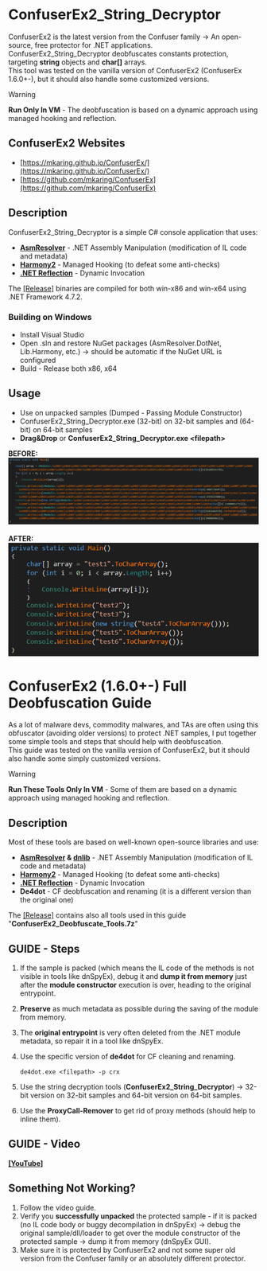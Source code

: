 # ConfuserEx2_String_Decryptor
ConfuserEx2 is the latest version from the Confuser family → An open-source, free protector for .NET applications.<br/>
ConfuserEx2_String_Decryptor deobfuscates constants protection, targeting **string** objects and **char[]** arrays.<br/>
This tool was tested on the vanilla version of ConfuserEx2 (ConfuserEx 1.6.0+-), but it should also handle some customized versions.
> [!WARNING]
> **Run Only In VM** - The deobfuscation is based on a dynamic approach using managed hooking and reflection.<br/>

## ConfuserEx2 Websites
- [https://mkaring.github.io/ConfuserEx/](https://mkaring.github.io/ConfuserEx/)
- [https://github.com/mkaring/ConfuserEx](https://github.com/mkaring/ConfuserEx)

## Description
ConfuserEx2_String_Decryptor is a simple C# console application that uses: 
- **[AsmResolver](https://github.com/Washi1337/AsmResolver)** - .NET Assembly Manipulation (modification of IL code and metadata)
- **[Harmony2](https://github.com/pardeike/Harmony)** - Managed Hooking (to defeat some anti-checks)
- **[.NET Reflection](https://learn.microsoft.com/en-us/dotnet/framework/reflection-and-codedom/reflection)** - Dynamic Invocation

The [[Release]](https://github.com/Dump-GUY/ConfuserEx2_String_Decryptor/releases) binaries are compiled for both win-x86 and win-x64 using .NET Framework 4.7.2.<br/>

### Building on Windows
- Install Visual Studio<br/>
- Open .sln and restore NuGet packages (AsmResolver.DotNet, Lib.Harmony, etc.) → should be automatic if the NuGet URL is configured<br/>
- Build - Release both x86, x64<br/>

## Usage
- Use on unpacked samples (Dumped - Passing Module Constructor)<br/>
- ConfuserEx2_String_Decryptor.exe (32-bit) on 32-bit samples and (64-bit) on 64-bit samples<br/>
- **Drag&Drop** or **ConfuserEx2_String_Decryptor.exe \<filepath\>**<br/>

**BEFORE:**<br/>
![](Media/Before.png)<br/><br/>
**AFTER:**<br/>
![](Media/After.png)<br/>

# ConfuserEx2 (1.6.0+-) Full Deobfuscation Guide
As a lot of malware devs, commodity malwares, and TAs are often using this obfuscator (avoiding older versions) to protect .NET samples, I put together some simple tools and steps that should help with deobfuscation.<br/>
This guide was tested on the vanilla version of ConfuserEx2, but it should also handle some simply customized versions.<br/>
> [!WARNING]
> **Run These Tools Only In VM** - Some of them are based on a dynamic approach using managed hooking and reflection.<br/>

## Description
Most of these tools are based on well-known open-source libraries and use:
- **[AsmResolver](https://github.com/Washi1337/AsmResolver) & [dnlib](https://github.com/0xd4d/dnlib)** - .NET Assembly Manipulation (modification of IL code and metadata)
- **[Harmony2](https://github.com/pardeike/Harmony)** - Managed Hooking (to defeat some anti-checks)
- **[.NET Reflection](https://learn.microsoft.com/en-us/dotnet/framework/reflection-and-codedom/reflection)** - Dynamic Invocation
- **De4dot** - CF deobfuscation and renaming (it is a different version than the original one)

The [[Release]](https://github.com/Dump-GUY/ConfuserEx2_String_Decryptor/releases) contains also all tools used in this guide "**ConfuserEx2_Deobfuscate_Tools.7z**" <br/>


## GUIDE - Steps

1. If the sample is packed (which means the IL code of the methods is not visible in tools like dnSpyEx), debug it and **dump it from memory** just after the **module constructor** execution is over, heading to the original entrypoint.
2. **Preserve** as much metadata as possible during the saving of the module from memory.
3. The **original entrypoint** is very often deleted from the .NET module metadata, so repair it in a tool like dnSpyEx.
4. Use the specific version of **de4dot** for CF cleaning and renaming.
    
    ```
    de4dot.exe <filepath> -p crx
    ```
    
5. Use the string decryption tools (**ConfuserEx2_String_Decryptor**) → 32-bit version on 32-bit samples and 64-bit version on 64-bit samples.
6. Use the **ProxyCall-Remover** to get rid of proxy methods (should help to inline them).

## GUIDE - Video
**[[YouTube]](https://youtu.be/y_ma9cLFdmY)**

## Something Not Working?

1. Follow the video guide.
2. Verify you **successfully unpacked** the protected sample - if it is packed (no IL code body or buggy decompilation in dnSpyEx) → debug the original sample/dll/loader to get over the module constructor of the protected sample → dump it from memory (dnSpyEx GUI).
3. Make sure it is protected by ConfuserEx2 and not some super old version from the Confuser family or an absolutely different protector.

